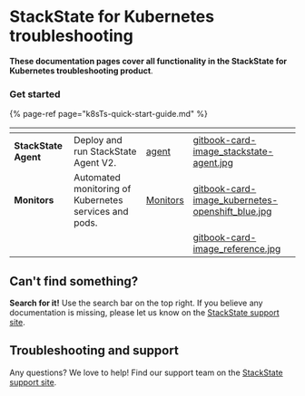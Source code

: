 # StackState for Kubernetes troubleshooting

**These documentation pages cover all functionality in the StackState for Kubernetes troubleshooting product**.

### Get started

{% page-ref page="k8sTs-quick-start-guide.md" %}

<table data-view="cards">
    <thead>
        <tr>
            <th></th>
            <th></th>
            <th data-hidden data-card-target data-type="content-ref"></th>
            <th data-hidden data-card-cover data-type="files"></th>
        </tr>
    </thead>
    <tbody>
        <tr>
            <td><strong>StackState Agent</strong></td>
            <td>Deploy and run StackState Agent V2.</td>
            <td><a href="setup/agent/">agent</a></td>
            <td><a href=".gitbook/assets/gitbook-card-image_stackstate-agent.jpg">gitbook-card-image_stackstate-agent.jpg</a></td>
        </tr>
        <tr>
            <td><strong>Monitors</strong></td>
            <td>Automated monitoring of Kubernetes services and pods.</td>
            <td><a href="monitors-and-alerts/">Monitors</a></td>
            <td><a href=".gitbook/assets/gitbook-card-image_kubernetes-openshift_blue.jpg">gitbook-card-image_kubernetes-openshift_blue.jpg</a></td>
        </tr>
        <tr>
            <td><strong></strong></td>
            <td></td>
            <td><a href=""></a></td>
            <td><a href=".gitbook/assets/gitbook-card-image_reference.jpg">gitbook-card-image_reference.jpg</a></td>
        </tr>
    </tbody>
</table>

## Can't find something?

**Search for it!** Use the search bar on the top right.
If you believe any documentation is missing, please let us know on the [StackState support site](http://support.stackstate.com/).

## Troubleshooting and support

Any questions? We love to help! Find our support team on the [StackState support site](http://support.stackstate.com/).

